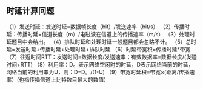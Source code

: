 ## 时延计算问题
（1）发送时延：发送时延=数据帧长度（bit）/发送速率（bit/s） 
（2）传播时延：传播时延=信道长度（m）/电磁波在信道上的传播速率（m/s） 
（3）处理时延题目中会给出。 
（4）排队时延和处理时延一般题目都会忽略不计。 
（5）总时延=发送时延+传播时延+处理时延+排队时延
（6）时延带宽积=传播时延\*带宽
（7）往返时间RTT：发送时间=数据长度/发送速率；有效数据率=数据长度/(发送时间+RTT)
（8）利用率：D。表示网络空闲时的时延，D表示网络当前的时延，网络当前的利用率为U，则：D=D。/(1-U)
（9）带宽时延积=带宽×(距离/传播速率）(也指传播信道上比特数目最大的数值）
